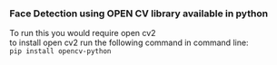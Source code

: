 ### Face Detection using OPEN CV library available in python 
To run this you would require open cv2   
to install open cv2 run the following command in command line:  
`pip install opencv-python`
